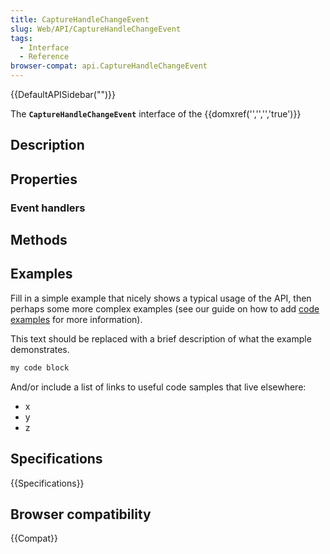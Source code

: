 ```yaml
---
title: CaptureHandleChangeEvent
slug: Web/API/CaptureHandleChangeEvent
tags:
  - Interface
  - Reference
browser-compat: api.CaptureHandleChangeEvent
---
```

{{DefaultAPISidebar("")}}

The **`CaptureHandleChangeEvent`** interface of the {{domxref('','','','true')}} 

## Description

 

## Properties



### Event handlers



## Methods



## Examples

Fill in a simple example that nicely shows a typical usage of the API, then perhaps some more complex examples (see our guide on how to add [code examples](/en-US/docs/MDN/Contribute/Structures/Code_examples) for more information).

This text should be replaced with a brief description of what the example demonstrates.

```js
my code block
```

And/or include a list of links to useful code samples that live elsewhere:

*   x
*   y
*   z

## Specifications

{{Specifications}}

## Browser compatibility

{{Compat}}

